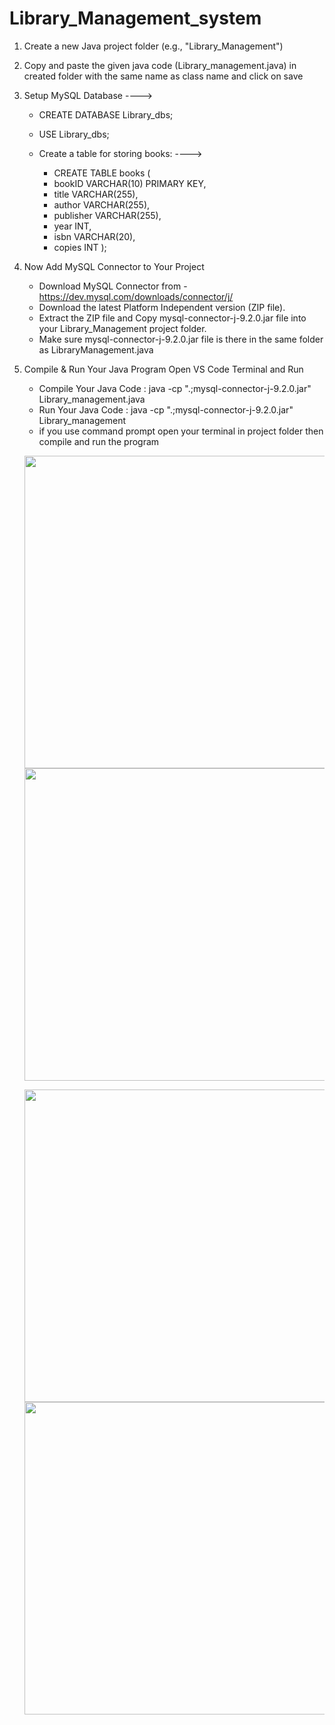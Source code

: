 # Library_Management_system

1. Create a new Java project folder (e.g., "Library_Management")

2. Copy and paste the given java code (Library_management.java) in created folder with the same name as class name and click on save

3. Setup MySQL Database 
---->
     * CREATE DATABASE Library_dbs;
     * USE Library_dbs;

   * Create a table for storing books:
     ---->    
     * CREATE TABLE books (
     * bookID VARCHAR(10) PRIMARY KEY,
     * title VARCHAR(255),
     * author VARCHAR(255),
     * publisher VARCHAR(255),
     * year INT,
     * isbn VARCHAR(20),
     * copies INT  );

  4. Now Add MySQL Connector to Your Project

     * Download MySQL Connector from - https://dev.mysql.com/downloads/connector/j/
     * Download the latest Platform Independent version (ZIP file).
     * Extract the ZIP file and Copy mysql-connector-j-9.2.0.jar file into your Library_Management project folder.
     * Make sure mysql-connector-j-9.2.0.jar file is there in the same folder as LibraryManagement.java

  5.  Compile & Run Your Java Program
      Open VS Code Terminal and Run
         * Compile Your Java Code : java -cp ".;mysql-connector-j-9.2.0.jar" Library_management.java
         * Run Your Java Code     : java -cp ".;mysql-connector-j-9.2.0.jar" Library_management
         * if you use command prompt open your terminal in project folder then compile and run the program <br>


      <img src="https://github.com/user-attachments/assets/3dde45ab-5a2d-40fa-83f2-3b48220633d2" width="500" height="500"  /> <img src="https://github.com/user-attachments/assets/002bf0f8-b299-4742-ba11-fd8116557624" width="500" height="500"  />
      
      <img src="https://github.com/user-attachments/assets/5ebb64f7-ca9a-4772-bddd-214e1876cc44" width="500" height="500"  />  <img src="https://github.com/user-attachments/assets/c20733e1-f077-4aaa-b8d4-ab7f59934583" width="500" height="500"  />
     
   




           



  






